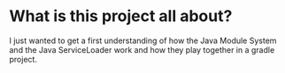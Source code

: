 # What is this project all about?

I just wanted to get a first understanding of how the Java Module System and the Java ServiceLoader work and how they play together in a gradle project.
